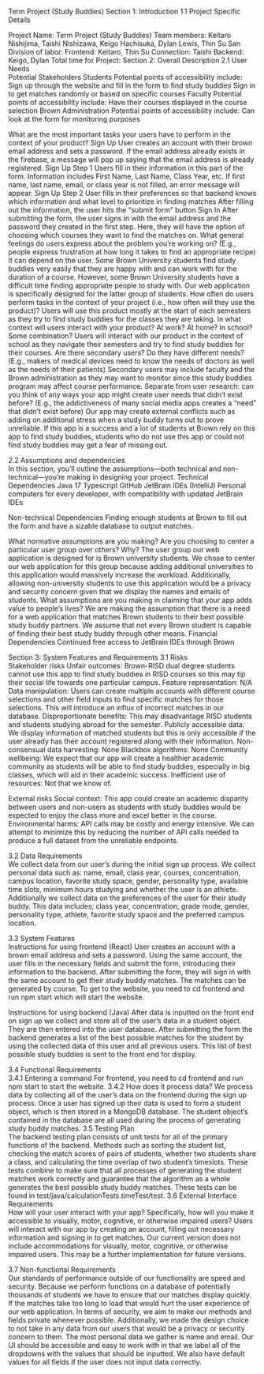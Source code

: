 Term Project (Study Buddies)
Section 1:  Introduction
1.1 Project Specific Details  

Project Name: Term Project (Study Buddies)
Team members: Keitaro Nishijima, Taishi Nishizawa, Keigo Hachisuka, Dylan Lewis, Thin Su San 
Division of labor: 
Frontend: Keitaro, Thin Su
Connection: Taishi
Backend: Keigo, Dylan
Total time for Project: 
Section 2: Overall Description
2.1 User Needs  
Potential Stakeholders
Students
Potential points of accessibility include: 
Sign up through the website and fill in the form to find study buddies 
Sign in to get matches randomly or based on specific courses
Faculty
Potential points of accessibility include: 
Have their courses displayed in the course selection 
Brown Administration 
Potential points of accessibility include: 
Can look at the form for monitoring purposes

What are the most important tasks your users have to perform in the context of your product? 
Sign Up 
User creates an account with their brown email address and sets a password. If the email address already exists in the firebase, a message will pop up saying that the email address is already registered.
Sign Up Step 1
Users fill in their information in this part of the form. Information includes First Name, Last Name, Class Year, etc.
If first name, last name, email, or class year is not filled, an error message will appear. 
Sign Up Step 2
User fills in their preferences so that backend knows which information and what level to prioritize in finding matches
After filling out the information, the user hits the “submit form” button
Sign In
After submitting the form, the user signs in with the email address and the password they created in the first step. Here, they will have the option of choosing which courses they want to find the matches on. 
What general feelings do users express about the problem you’re working on? (E.g., people express frustration at how long it takes to find an appropriate recipe)
It can depend on the user. Some Brown University students find study buddies very easily that they are happy with and can work with for the duration of a course. However, some Brown University students have a difficult time finding appropriate people to study with. Our web application is specifically designed for the latter group of students.
How often do users perform tasks in the context of your project (i.e., how often will they use the product)?
Users will use this product mostly at the start of each semesters as they try to find study buddies for the classes they are taking. 
In what context will users interact with your product? At work? At home? In school? Some combination?
Users will interact with our product in the context of school as they navigate their semesters and try to find study buddies for their courses.
Are there secondary users? Do they have different needs? (E.g., makers of medical devices need to know the needs of doctors as well as the needs of their patients)
Secondary users may include faculty and the Brown administration as they may want to monitor since this study buddies program may affect course performance. 
Separate from user research: can you think of any ways your app might create user needs that didn’t exist before? (E.g., the addictiveness of many social media apps creates a “need” that didn’t exist before)
Our app may create external conflicts such as adding on additional stress when a study buddy turns out to prove unreliable. If this app is a success and a lot of students at Brown rely on this app to find study buddies, students who do not use this app or could not find study buddies may get a fear of missing out.

2.2 Assumptions and dependencies  
In this section, you’ll outline the assumptions—both technical and non-technical—you’re making in designing your project.
Technical Dependencies
Java 17
Typescript
GitHub
JetBrain IDEs (IntelliJ)
Personal computers for every developer, with compatibility with updated JetBrain IDEs

Non-technical Dependencies
Finding enough students at Brown to fill out the form and have a sizable database to output matches.

What normative assumptions are you making?
Are you choosing to center a particular user group over others? Why?
The user group our web application is designed for is Brown university students. We chose to center our web application for this group because adding additional universities to this application would massively increase the workload. Additionally, allowing non-university students to use this application would be a privacy and security concern given that we display the names and emails of students.
What assumptions are you making in claiming that your app adds value to people’s lives?
We are making the assumption that there is a need for a web application that matches Brown students to their best possible study buddy partners. We assume that not every Brown student is capable of finding their best study buddy through other means.
Financial Dependencies
Continued free access to JetBrain IDEs through Brown

Section 3: System Features and Requirements
3.1 Risks  
Stakeholder risks 
Unfair outcomes: Brown-RISD dual degree students cannot use this app to find study buddies in RISD courses so this may tip their social life towards one particular campus. 
Feature representation: N/A
Data manipulation: Users can create multiple accounts with different course selections and other field inputs to find specific matches for those selections. This will introduce an influx of incorrect matches in our database.
Disproportionate benefits: This may disadvantage RISD students and students studying abroad for the semester.
Publicly accessible data: We display information of matched students but this is only accessible if the user already has their account registered along with their information. 
Non-consensual data harvesting: None
Blackbox algorithms: None
Community wellbeing: We expect that our app will create a healthier academic community as students will be able to find study buddies, especially in big classes, which will aid in their academic success. 
Inefficient use of resources: Not that we know of.

External risks
Social context: This app could create an academic disparity between users and non-users as students with study buddies would be expected to enjoy the class more and excel better in the course.
Environmental harms: API calls may be costly and energy intensive. We can attempt to minimize this by reducing the number of API calls needed to produce a full dataset from the unreliable endpoints. 

3.2 Data Requirements  
We collect data from our user’s during the initial sign up process. We collect personal data such as: name, email, class year, courses, concentration, campus location, favorite study space, gender, personality type, available time slots, minimum hours studying and whether the user is an athlete. Additionally we collect data on the preferences of the user for their study buddy. This data includes; class year, concentration, grade mode, gender, personality type, athlete, favorite study space and the preferred campus location.

3.3 System Features  
Instructions for using frontend (React)
User creates an account with a brown email address and sets a password. Using the same account, the user fills in the necessary fields and submit the form, introducing their information to the backend. After submitting the form, they will sign in with the same account to get their study buddy matches. The matches can be generated by course. 
To get to the website, you need to cd frontend and run npm start which will start the website.

Instructions for using backend (Java)
After data is inputted on the front end on sign up we collect and store all of the user’s data in a student object. They are then entered into the user database.
After submitting the form the backend generates a list of the best possible matches for the student by using the collected data of this user and all previous users. This list of best possible study buddies is sent to the front end for display.

3.4 Functional Requirements  
3.4.1 Entering a command
For frontend, you need to cd frontend and run npm start to start the website.
3.4.2 How does it process data?
We process data by collecting all of the user’s data on the frontend during the sign up process. Once a user has signed up their data is used to form a student object, which is then stored in a MongoDB database. The student object’s contained in the database are all used during the process of generating study buddy matches. 
3.5 Testing Plan  
The backend testing plan consists of unit tests for all of the primary functions of the backend. Methods such as sorting the student list, checking the match scores of pairs of students, whether two students share a class, and calculating the time overlap of two student’s timeslots. These tests combine to make sure that all processes of generating the student matches work correctly and guarantee that the algorithm as a whole generates the best possible study buddy matches. These tests can be found in test/java/calculationTests.timeTest/test.
3.6 External Interface Requirements  
How will your user interact with your app? Specifically, how will you make it accessible to visually, motor, cognitive, or otherwise impaired users?
Users will interact with our app by creating an account, filling out necessary information and signing in to get matches. Our current version does not include accommodations for visually, motor, cognitive, or otherwise impaired users. This may be a further implementation for future versions. 

3.7 Non-functional Requirements  
Our standards of performance outside of our functionality are speed and security. Because we perform functions on a database of potentially thousands of students we have to ensure that our matches display quickly. If the matches take too long to load that would hurt the user experience of our web application. In terms of security, we aim to make our methods and fields private whenever possible. Additionally, we made the design choice to not take in any data from our users that would be a privacy or security concern to them. The most personal data we gather is name and email. Our UI should be accessible and easy to work with in that we label all of the dropdowns with the values that should be inputted. We also have default values for all fields if the user does not input data correctly.
